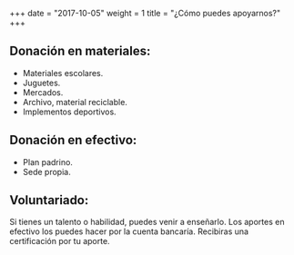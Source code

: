 +++
date = "2017-10-05"
weight = 1
title = "¿Cómo puedes apoyarnos?"
+++

## Donación en materiales:
- Materiales escolares.
- Juguetes.
- Mercados.
- Archivo, material reciclable.
- Implementos deportivos.

## Donación en efectivo:
- Plan padrino.
- Sede propia.

## Voluntariado:

Si tienes un talento o habilidad, puedes venir a enseñarlo.
Los aportes en efectivo los puedes hacer por la cuenta bancaría.
Recibiras una certificación por tu aporte.
